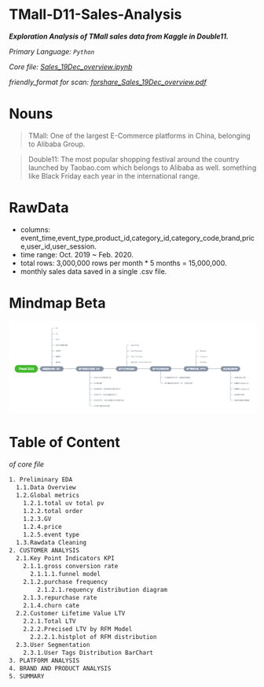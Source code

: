 # TMall-D11-Sales-Analysis
**_Exploration Analysis of TMall sales data from Kaggle in Double11._**

_Primary Language: `Python`_

_Core file: [Sales_19Dec_overview.ipynb](Sales_19Dec_overview.ipynb)_

_friendly_format for scan: [forshare_Sales_19Dec_overview.pdf](forvisit/forshare_Sales_19Dec_overview.pdf)_

# Nouns
> TMall: One of the largest E-Commerce platforms in China, belonging to Alibaba Group.

> Double11: The most popular shopping festival around the country launched by Taobao.com which belongs to Alibaba as well. something like Black Friday each year in the international range.

# RawData
- columns: event_time,event_type,product_id,category_id,category_code,brand,price,user_id,user_session.
- time range: Oct. 2019 ~ Feb. 2020.
- total rows: 3,000,000 rows per month * 5 months = 15,000,000.
- monthly sales data saved in a single .csv file.

# Mindmap Beta
![mindmap](./advanced_analysis_mindmap.png)

# Table of Content
_of core file_
```
1. Preliminary EDA
  1.1.Data Overview
  1.2.Global metrics
    1.2.1.total uv total pv
    1.2.2.total order
    1.2.3.GV
    1.2.4.price
    1.2.5.event type
  1.3.Rawdata Cleaning
2. CUSTOMER ANALYSIS
  2.1.Key Point Indicators KPI
    2.1.1.gross conversion rate
      2.1.1.1.funnel model
    2.1.2.purchase frequency
        2.1.2.1.requency distribution diagram
    2.1.3.repurchase rate
    2.1.4.churn cate
  2.2.Customer Lifetime Value LTV
    2.2.1.Total LTV
    2.2.2.Precised LTV by RFM Model
      2.2.2.1.histplot of RFM distribution
  2.3.User Segmentation
    2.3.1.User Tags Distribution BarChart
3. PLATFORM ANALYSIS
4. BRAND AND PRODUCT ANALYSIS
5. SUMMARY
```
